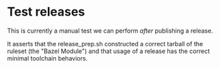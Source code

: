 # Test releases

This is currently a manual test we can perform _after_ publishing a release.

It asserts that the release_prep.sh constructed a correct tarball of the ruleset (the "Bazel Module")
and that usage of a release has the correct minimal toolchain behaviors.
